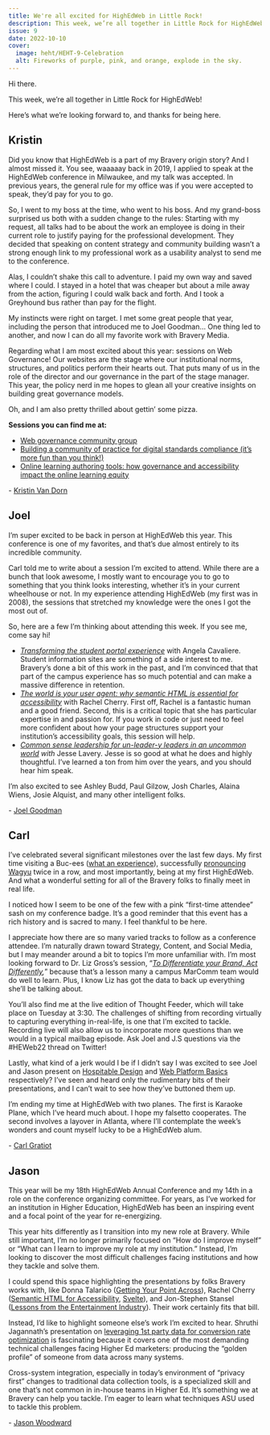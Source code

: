 ```yaml
---
title: We're all excited for HighEdWeb in Little Rock!
description: This week, we’re all together in Little Rock for HighEdWeb!
issue: 9
date: 2022-10-10
cover:
  image: heht/HEHT-9-Celebration
  alt: Fireworks of purple, pink, and orange, explode in the sky.
---
```


Hi there.

This week, we’re all together in Little Rock for HighEdWeb!

Here’s what we’re looking forward to, and thanks for being here.

Kristin
-------

Did you know that HighEdWeb is a part of my Bravery origin story? And I almost missed it. You see, waaaaay back in 2019, I applied to speak at the HighEdWeb conference in Milwaukee, and my talk was accepted. In previous years, the general rule for my office was if you were accepted to speak, they’d pay for you to go.

So, I went to my boss at the time, who went to his boss. And my grand-boss surprised us both with a sudden change to the rules: Starting with my request, all talks had to be about the work an employee is doing in their current role to justify paying for the professional development. They decided that speaking on content strategy and community building wasn’t a strong enough link to my professional work as a usability analyst to send me to the conference.

Alas, I couldn’t shake this call to adventure. I paid my own way and saved where I could. I stayed in a hotel that was cheaper but about a mile away from the action, figuring I could walk back and forth. And I took a Greyhound bus rather than pay for the flight.

My instincts were right on target. I met some great people that year, including the person that introduced me to Joel Goodman… One thing led to another, and now I can do all my favorite work with Bravery Media.

Regarding what I am most excited about this year: sessions on Web Governance! Our websites are the stage where our institutional norms, structures, and politics perform their hearts out. That puts many of us in the role of the director and our governance in the part of the stage manager. This year, the policy nerd in me hopes to glean all your creative insights on building great governance models.

Oh, and I am also pretty thrilled about gettin’ some pizza.  

**Sessions you can find me at:**

* [Web governance community group](https://events.highedweb.org/heweb22/session/910533/web-governance-community-group?utm_campaign=Higher%20Ed%20Hot%20Takes&utm_medium=email&utm_source=Revue%20newsletter)
* [Building a community of practice for digital standards compliance (it’s more fun than you think!)](https://events.highedweb.org/heweb22/session/896976/building-a-community-of-practice-for-digital-standards-compliance-it's-more-fun-than-you-think?utm_campaign=Higher%20Ed%20Hot%20Takes&utm_medium=email&utm_source=Revue%20newsletter)
* [Online learning authoring tools: how governance and accessibility impact the online learning equity](https://events.highedweb.org/heweb22/session/914731/online-learning-authoring-tools-how-governance-and-accessibility-impact-the-online-learning-equity?utm_campaign=Higher%20Ed%20Hot%20Takes&utm_medium=email&utm_source=Revue%20newsletter)

\- [Kristin Van Dorn](https://twitter.com/yossariansghost?utm_campaign=Higher%20Ed%20Hot%20Takes&utm_medium=email&utm_source=Revue%20newsletter)

Joel
----

I’m super excited to be back in person at HighEdWeb this year. This conference is one of my favorites, and that’s due almost entirely to its incredible community.

Carl told me to write about a session I’m excited to attend. While there are a bunch that look awesome, I mostly want to encourage you to go to something that you think looks interesting, whether it’s in your current wheelhouse or not. In my experience attending HighEdWeb (my first was in 2008), the sessions that stretched my knowledge were the ones I got the most out of.

So, here are a few I’m thinking about attending this week. If you see me, come say hi!

* [_Transforming the student portal experience_](https://events.highedweb.org/heweb22/session/896975/transforming-the-student-portal-experience?utm_campaign=Higher%20Ed%20Hot%20Takes&utm_medium=email&utm_source=Revue%20newsletter) with Angela Cavaliere. Student information sites are something of a side interest to me. Bravery’s done a bit of this work in the past, and I’m convinced that that part of the campus experience has so much potential and can make a massive difference in retention.
* [_The world is your user agent: why semantic HTML is essential for accessibility_](https://events.highedweb.org/heweb22/session/896629/the-world-is-your-user-agent-why-semantic-html-is-important-for-accessibility?utm_campaign=Higher%20Ed%20Hot%20Takes&utm_medium=email&utm_source=Revue%20newsletter) with Rachel Cherry. First off, Rachel is a fantastic human and a good friend. Second, this is a critical topic that she has particular expertise in and passion for. If you work in code or just need to feel more confident about how your page structures support your institution’s accessibility goals, this session will help.
* [_Common sense leadership for un-leader-y leaders in an uncommon world_](https://events.highedweb.org/heweb22/session/901729/common-sense-leadership-for-un-leader-y-leaders-in-an-uncommon-world?utm_campaign=Higher%20Ed%20Hot%20Takes&utm_medium=email&utm_source=Revue%20newsletter) _with_ Jesse Lavery. Jesse is so good at what he does and highly thoughtful. I’ve learned a ton from him over the years, and you should hear him speak.

I’m also excited to see Ashley Budd, Paul Gilzow, Josh Charles, Alaina Wiens, Josie Alquist, and many other intelligent folks.

\- [Joel Goodman](https://joelgoodman.co/?utm_source=HEHT)

Carl
----

I’ve celebrated several significant milestones over the last few days. My first time visiting a Buc-ees ([what an experience](https://twitter.com/CarlGratiot/status/1578809561515175936?s=20&t=_4qcAKepyhZboBHzh9gC_w&utm_campaign=Higher%20Ed%20Hot%20Takes&utm_medium=email&utm_source=Revue%20newsletter)), successfully [pronouncing Wagyu](https://twitter.com/CarlGratiot/status/1578894893245935617?s=20&t=_4qcAKepyhZboBHzh9gC_w&utm_campaign=Higher%20Ed%20Hot%20Takes&utm_medium=email&utm_source=Revue%20newsletter) twice in a row, and most importantly, being at my first HighEdWeb. And what a wonderful setting for all of the Bravery folks to finally meet in real life.

I noticed how I seem to be one of the few with a pink “first-time attendee” sash on my conference badge. It’s a good reminder that this event has a rich history and is sacred to many. I feel thankful to be here.

I appreciate how there are so many varied tracks to follow as a conference attendee. I’m naturally drawn toward Strategy, Content, and Social Media, but I may meander around a bit to topics I’m more unfamiliar with. I’m most looking forward to Dr. Liz Gross’s session, “[_To Differentiate your Brand, Act Differently_](https://events.highedweb.org/heweb22/session/897393/to-differentiate-your-brand-act-differently?utm_campaign=Higher%20Ed%20Hot%20Takes&utm_medium=email&utm_source=Revue%20newsletter)_,_” because that’s a lesson many a campus MarComm team would do well to learn. Plus, I know Liz has got the data to back up everything she’ll be talking about.

You’ll also find me at the live edition of Thought Feeder, which will take place on Tuesday at 3:30. The challenges of shifting from recording virtually to capturing everything in-real-life, is one that I’m excited to tackle. Recording live will also allow us to incorporate more questions than we would in a typical mailbag episode. Ask Joel and J.S questions via the #HEWeb22 thread on Twitter!

Lastly, what kind of a jerk would I be if I didn’t say I was excited to see Joel and Jason present on [Hospitable Design](https://events.highedweb.org/heweb22/session/896622/personalization-and-hospitable-design?utm_campaign=Higher%20Ed%20Hot%20Takes&utm_medium=email&utm_source=Revue%20newsletter) and [Web Platform Basics](https://events.highedweb.org/heweb22/session/897389/brush-up-on-web-platform-basics?utm_campaign=Higher%20Ed%20Hot%20Takes&utm_medium=email&utm_source=Revue%20newsletter) respectively? I’ve seen and heard only the rudimentary bits of their presentations, and I can’t wait to see how they’ve buttoned them up.

I’m ending my time at HighEdWeb with two planes. The first is Karaoke Plane, which I’ve heard much about. I hope my falsetto cooperates. The second involves a layover in Atlanta, where I’ll contemplate the week’s wonders and count myself lucky to be a HighEdWeb alum.

\- [Carl Gratiot](https://twitter.com/CarlGratiot?utm_campaign=Higher%20Ed%20Hot%20Takes&utm_medium=email&utm_source=Revue%20newsletter)

Jason
-----

This year will be my 18th HighEdWeb Annual Conference and my 14th in a role on the conference organizing committee. For years, as I’ve worked for an institution in Higher Education, HighEdWeb has been an inspiring event and a focal point of the year for re-energizing.

This year hits differently as I transition into my new role at Bravery. While still important, I’m no longer primarily focused on “How do I improve myself” or “What can I learn to improve my role at my institution.” Instead, I’m looking to discover the most difficult challenges facing institutions and how they tackle and solve them.

I could spend this space highlighting the presentations by folks Bravery works with, like Donna Talarico ([Getting Your Point Across](https://events.highedweb.org/heweb22/session/902670/lightning-talks?utm_campaign=Higher%20Ed%20Hot%20Takes&utm_medium=email&utm_source=Revue%20newsletter)), Rachel Cherry ([Semantic HTML for Accessibility](https://events.highedweb.org/heweb22/session/896629/the-world-is-your-user-agent-why-semantic-html-is-important-for-accessibility?utm_campaign=Higher%20Ed%20Hot%20Takes&utm_medium=email&utm_source=Revue%20newsletter), [Svelte](https://events.highedweb.org/heweb22/session/1052917/get-your-web-apps-lean-with-svelte?utm_campaign=Higher%20Ed%20Hot%20Takes&utm_medium=email&utm_source=Revue%20newsletter)), and Jon-Stephen Stansel ([Lessons from the Entertainment Industry](https://events.highedweb.org/heweb22/session/896624/lights-camera-tweet-what-higher-ed-social-media-can-learn-from-the-entertainment-industry?utm_campaign=Higher%20Ed%20Hot%20Takes&utm_medium=email&utm_source=Revue%20newsletter)). Their work certainly fits that bill.

Instead, I’d like to highlight someone else’s work I’m excited to hear. Shruthi Jagannath’s presentation on [leveraging 1st party data for conversion rate optimization](https://events.highedweb.org/heweb22/session/1038942/optimizing-media-campaigns-by-machine-learning-and-1st-party-data?utm_campaign=Higher%20Ed%20Hot%20Takes&utm_medium=email&utm_source=Revue%20newsletter) is fascinating because it covers one of the most demanding technical challenges facing Higher Ed marketers: producing the “golden profile” of someone from data across many systems.

Cross-system integration, especially in today’s environment of “privacy first” changes to traditional data collection tools, is a specialized skill and one that’s not common in in-house teams in Higher Ed. It’s something we at Bravery can help you tackle. I’m eager to learn what techniques ASU used to tackle this problem.

\- [Jason Woodward](https://twitter.com/woodwardjd?utm_campaign=Higher%20Ed%20Hot%20Takes&utm_medium=email&utm_source=Revue%20newsletter)
